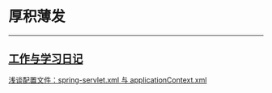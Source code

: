 # 厚积薄发 
------------------------------------------------------------------------------------------------------------------------
[工作与学习日记](https://github.com/KingShawn/Blog/issues/ "工作与学习日记")
------------------------------------------------------------------------------------------------------------------------
[浅谈配置文件：spring-servlet.xml 与 applicationContext.xml](https://github.com/KingShawn/Blog/issues/1 "浅谈配置文件：spring-servlet.xml 与 applicationContext.xml")

